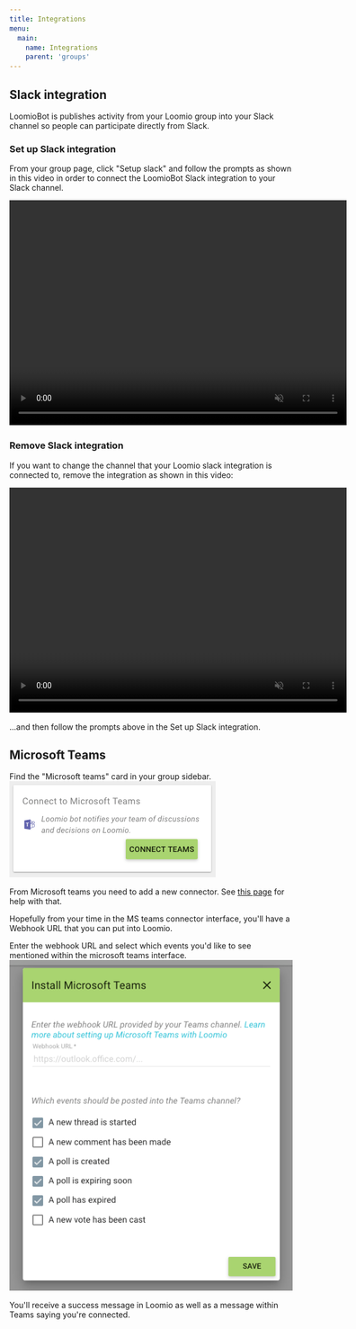 ```yaml
---
title: Integrations
menu:
  main:
    name: Integrations
    parent: 'groups'
---
```


## Slack integration

LoomioBot is publishes activity from your Loomio group into your Slack channel so people can participate directly from Slack.

### Set up Slack integration
From your group page, click "Setup slack" and follow the prompts as shown in this video in order to connect the LoomioBot Slack integration to your Slack channel.

<video width="600" height="400" playsinline muted loop controls>
<source src="setup_slack_integration.mov" type="video/mp4">
</video>

### Remove Slack integration
If you want to change the channel that your Loomio slack integration is connected to, remove the integration as shown in this video:

<video width="600" height="400" playsinline muted loop controls>
<source src="remove_slack_integration.mov" type="video/mp4">
</video>

...and then follow the prompts above in the Set up Slack integration.

## Microsoft Teams

Find the "Microsoft teams" card in your group sidebar.
![](markdown-img-paste-20190125133608957.png)

From Microsoft teams you need to add a new connector. See [this page](https://kb.itglue.com/hc/en-us/articles/115001798191-Setting-up-Microsoft-Teams-webhook-notifications) for help with that.

Hopefully from your time in the MS teams connector interface, you'll have a Webhook URL that you can put into Loomio.

Enter the webhook URL and select which events you'd like to see mentioned within the microsoft teams interface.
![](markdown-img-paste-20190125133709837.png)

You'll receive a success message in Loomio as well as a message within Teams saying you're connected.
